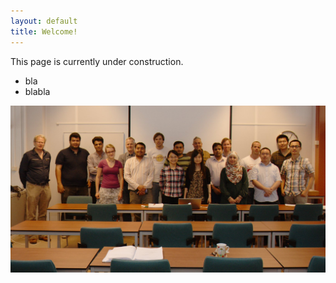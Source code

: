 ```yaml
---
layout: default
title: Welcome!
---
```


This page is currently under construction.

+ bla
+ blabla

![members of the SIAM Student Chapter Delft](/images/group.jpg)



